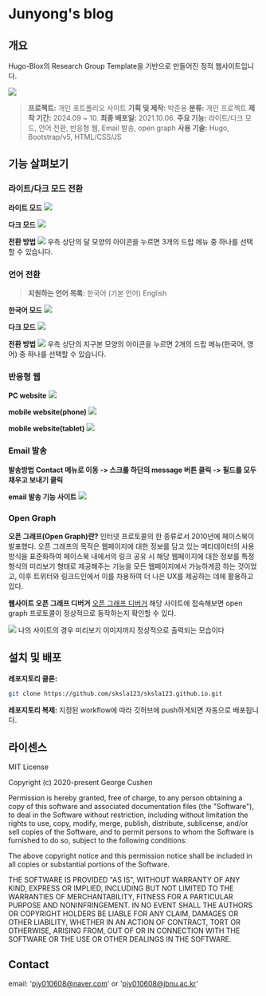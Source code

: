 # Junyong's blog

## 개요
Hugo-Blox의 Research Group Template을 기반으로 만들어진 정적 웹사이트입니다.

![](https://github.com/sksla123/sksla123.github.io/blob/main/images/example.png)

> **프로젝트:** 개인 포트폴리오 사이트
> **기획 및 제작:** 박준용
> **분류:** 개인 프로젝트
> **제작 기간:** 2024.09 ~ 10.
> **최종 배포일:** 2021.10.06.
> **주요 기능:** 라이트/다크 모드, 언어 전환, 반응형 웹, Email 발송, open graph
> **사용 기술:** Hugo, Bootstrap/v5, HTML/CSS/JS

## 기능 살펴보기

### 라이트/다크 모드 전환

**라이트 모드**
![](https://github.com/sksla123/sksla123.github.io/blob/main/images/light.png)

**다크 모드**
![](https://github.com/sksla123/sksla123.github.io/blob/main/images/dark.png)

**전환 방법**
![](https://github.com/sksla123/sksla123.github.io/blob/main/images/day_night_conv.png)
우측 상단의 달 모양의 아이콘을 누르면 3개의 드랍 메뉴 중 하나를 선택할 수 있습니다.

### 언어 전환

> **지원하는 언어 목록:**
> 한국어 (기본 언어)
> English

**한국어 모드**
![](https://github.com/sksla123/sksla123.github.io/blob/main/images/light.png)

**다크 모드**
![](https://github.com/sksla123/sksla123.github.io/blob/main/images/eng.png)

**전환 방법**
![](https://github.com/sksla123/sksla123.github.io/blob/main/images/lang_conv.png)
우측 상단의 지구본 모양의 아이콘을 누르면 2개의 드랍 메뉴(한국어, 영어) 중 하나를 선택할 수 있습니다.

### 반응형 웹

**PC website**
![](https://github.com/sksla123/sksla123.github.io/blob/main/images/light.png)

**mobile website(phone)**
![](https://github.com/sksla123/sksla123.github.io/blob/main/images/mobile.jpg)

**mobile website(tablet)**
![](https://github.com/sksla123/sksla123.github.io/blob/main/images/tablet.png)

### Email 발송
**발송방법**
**Contact 메뉴로 이동 -> 스크롤 하단의 message 버튼 클릭 -> 필드를 모두 채우고 보내기 클릭**

**email 발송 기능 사이트**
![](https://github.com/sksla123/sksla123.github.io/blob/main/images/email.png)

### Open Graph
**오픈 그래프(Open Graph)란?**
인터넷 프로토콜의 한 종류로서 2010년에 페이스북이 발표했다.
오픈 그래프의 목적은 웹페이지에 대한 정보를 담고 있는 메타데이터의 사용방식을 표준화하여
페이스북 내에서의 링크 공유 시 해당 웹페이지에 대한 정보를 특정 형식의 미리보기 형태로 제공해주는 기능을 모든 웹페이지에서 가능하게끔 하는 것이었고, 이후 트위터와 링크드인에서 이를 차용하여 더 나은 UX를 제공하는 데에 활용하고 있다.

**웹사이트 오픈 그래프 디버거**
[오픈 그래프 디버거](https://developers.facebook.com/tools/debug/?q=https%3A%2F%2Fsksla123.github.io%2F)
해당 사이트에 접속해보면 open graph 프로토콜이 정상적으로 동작하는지 확인할 수 있다.

![](https://github.com/sksla123/sksla123.github.io/blob/main/images/open_graph_debugger.png)
나의 사이트의 경우 미리보기 이미지까지 정상적으로 출력되는 모습이다


## 설치 및 배포

**레포지토리 클론:**
```bash
git clone https://github.com/sksla123/sksla123.github.io.git
```
**레포지토리 복제:**
지정된 workflow에 따라 깃허브에 push하게되면 자동으로 배포됩니다.

## 라이센스

MIT License

Copyright (c) 2020-present George Cushen

Permission is hereby granted, free of charge, to any person obtaining a copy of this software and associated documentation files (the "Software"), to deal in the Software without restriction, including without limitation the rights to use, copy, modify, merge, publish, distribute, sublicense, and/or sell copies of the Software, and to permit persons to whom the Software is furnished to do so, subject to the following conditions:

The above copyright notice and this permission notice shall be included in all copies or substantial portions of the Software.

THE SOFTWARE IS PROVIDED "AS IS", WITHOUT WARRANTY OF ANY KIND, EXPRESS OR IMPLIED, INCLUDING BUT NOT LIMITED TO THE WARRANTIES OF MERCHANTABILITY, FITNESS FOR A PARTICULAR PURPOSE AND NONINFRINGEMENT. IN NO EVENT SHALL THE AUTHORS OR COPYRIGHT HOLDERS BE LIABLE FOR ANY CLAIM, DAMAGES OR OTHER LIABILITY, WHETHER IN AN ACTION OF CONTRACT, TORT OR OTHERWISE, ARISING FROM, OUT OF OR IN CONNECTION WITH THE SOFTWARE OR THE USE OR OTHER DEALINGS IN THE SOFTWARE.



## Contact
email: 'pjy010608@naver.com' or 'pjy010608@jbnu.ac.kr'
